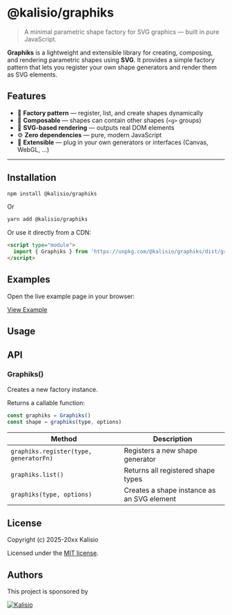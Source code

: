 # @kalisio/graphiks

> A minimal parametric shape factory for SVG graphics — built in pure JavaScript.

**Graphiks** is a lightweight and extensible library for creating, composing, and rendering parametric shapes using **SVG**.
It provides a simple factory pattern that lets you register your own shape generators and render them as SVG elements.

## Features

- 🧠 **Factory pattern** — register, list, and create shapes dynamically
- 🧩 **Composable** — shapes can contain other shapes (`<g>` groups)
- 🎨 **SVG-based rendering** — outputs real DOM elements
- ⚙️ **Zero dependencies** — pure, modern JavaScript
- 🔄 **Extensible** — plug in your own generators or interfaces (Canvas, WebGL, …)

---

## Installation

```bash
npm install @kalisio/graphiks
```

Or

```bash
yarn add @kalisio/graphiks
```

Or use it directly from a CDN:

```html
<script type="module">
  import { Graphiks } from 'https://unpkg.com/@kalisio/graphiks/dist/graphiks.es.js'
</script>
```

## Examples

Open the live example page in your browser: 

[View Example](https://<username>.github.io/graphiks/example/index.html)

## Usage


## API

### Graphiks()

Creates a new factory instance.

Returns a callable function:

```js
const graphiks = Graphiks()
const shape = graphiks(type, options)
```

| Method                                 | Description                                |
| -------------------------------------- | ------------------------------------------ |
| `graphiks.register(type, generatorFn)` | Registers a new shape generator            |
| `graphiks.list()`                      | Returns all registered shape types         |
| `graphiks(type, options)`              | Creates a shape instance as an SVG element |


## License

Copyright (c) 2025-20xx Kalisio

Licensed under the [MIT license](LICENSE).

## Authors

This project is sponsored by

[![Kalisio](https://s3.eu-central-1.amazonaws.com/kalisioscope/kalisio/kalisio-logo-black-256x84.png)](https://kalisio.com)